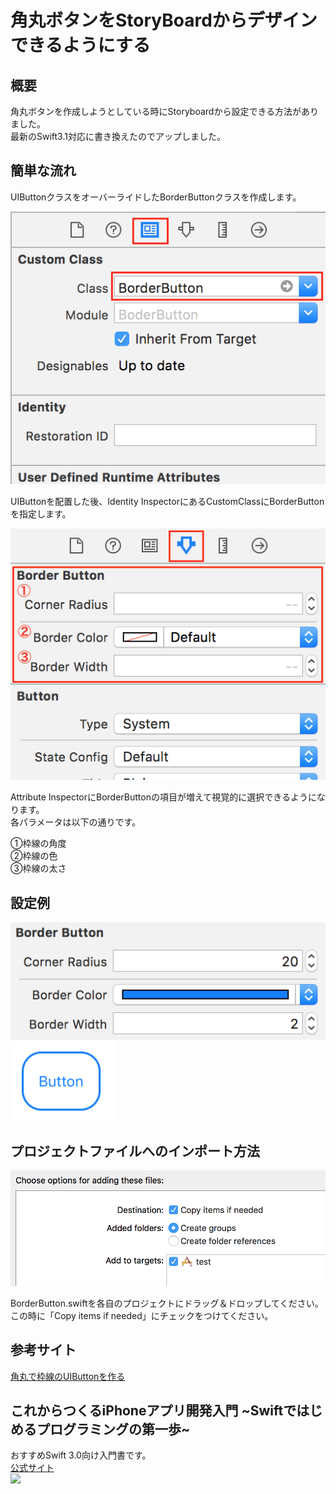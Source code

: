# 角丸ボタンをStoryBoardからデザインできるようにする

## 概要  

角丸ボタンを作成しようとしている時にStoryboardから設定できる方法がありました。  
最新のSwift3.1対応に書き換えたのでアップしました。  

## 簡単な流れ

UIButtonクラスをオーバーライドしたBorderButtonクラスを作成します。  

![Identity Inspector](./img/IdentityInspector.png)

UIButtonを配置した後、Identity InspectorにあるCustomClassにBorderButtonを指定します。  

![Attribute Inspector](./img/AttributeInspector.png)

Attribute InspectorにBorderButtonの項目が増えて視覚的に選択できるようになります。  
各パラメータは以下の通りです。  

①枠線の角度  
②枠線の色  
③枠線の太さ  

## 設定例

![設定例](./img/exsample_1.png)
![設定例](./img/exsample_2.png)


## プロジェクトファイルへのインポート方法

![設定例](./img/import1.png)

BorderButton.swiftを各自のプロジェクトにドラッグ＆ドロップしてください。  
この時に「Copy items if needed」にチェックをつけてください。  

## 参考サイト

[角丸で枠線のUIButtonを作る](http://qiita.com/hatapu/items/99e6a8b19f890f0fec9f)  

## これからつくるiPhoneアプリ開発入門 ~Swiftではじめるプログラミングの第一歩~

おすすめSwift 3.0向け入門書です。  
[公式サイト](https://swiftbg.github.io/swiftbook/)  
![](https://images-fe.ssl-images-amazon.com/images/I/51tP8W6KckL.jpg)
